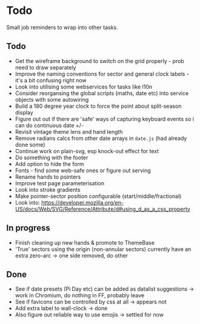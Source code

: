 Todo
====

Small job reminders to wrap into other tasks.

Todo
----

* Get the wireframe background to switch on the grid properly - prob need to draw separately
* Improve the naming conventions for sector and general clock labels - it's a bit confusing right now
* Look into utilising some webservices for tasks like l10n
* Consider reorgansing the global scripts (maths, date etc) into service objects with some autowiring
* Build a 180 degree year clock to force the point about split-season display
* Figure out out if there are 'safe' ways of capturing keyboard events so i can do continuous date +/-
* Revisit vintage theme lens and hand length
* Remove radians calcs from other date arrays in `date.js` (had already done some)
* Continue work on plain-svg, esp knock-out effect for text
* Do something with the footer
* Add option to hide the form
* Fonts - find some web-safe ones or figure out serving
* Rename hands to pointers
* Improve test page parameterisation
* Look into stroke gradients
* Make pointer-sector position configurable (start/middle/fractional)
* Look into: https://developer.mozilla.org/en-US/docs/Web/SVG/Reference/Attribute/d#using_d_as_a_css_property


In progress
-----------
* Finish cleaning up new hands & promote to ThemeBase
* 'True' sectors using the origin (non-annular sectors) currently have an extra zero-arc -> one side removed, do other

Done
----
* See if date presets (Pi Day etc) can be added as datalist suggestions -> work in Chromium, do nothing in FF, probably leave
* See if favicons can be controlled by css at all -> appears not
* Add extra label to wall-clock -> done
* Also figure out reliable way to use emojis -> settled for now
